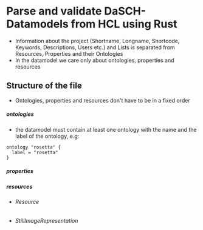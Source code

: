 # Parse and validate DaSCH-Datamodels from HCL using Rust

 - Information about the project (Shortname, Longname, Shortcode, Keywords, Descriptions, Users etc.) and Lists is separated from Resources, Properties and their Ontologies
 - In the datamodel we care only about ontologies, properties and resources 

## Structure of the file
- Ontologies, properties and resources don't have to be in a fixed order
 
##### ontologies
- the datamodel must contain at least one ontology with the name and the label of the ontology, e.g:
 
```hcl
ontology "rosetta" {
  label = "rosetta"
}
```

##### properties


##### resources
 - ###### Resource
 
 - ###### StillImageRepresentation



